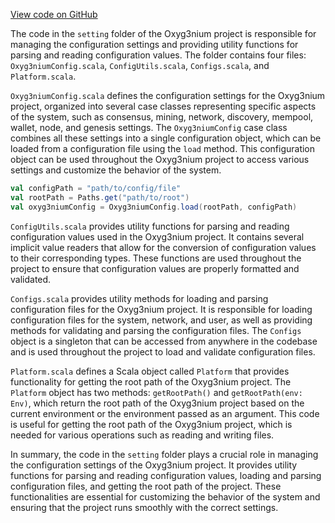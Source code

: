 [View code on GitHub](https://github.com/oxyg3nium/oxyg3nium/.autodoc/docs/json/flow/src/main/scala/org/oxyg3nium/flow/setting)

The code in the `setting` folder of the Oxyg3nium project is responsible for managing the configuration settings and providing utility functions for parsing and reading configuration values. The folder contains four files: `Oxyg3niumConfig.scala`, `ConfigUtils.scala`, `Configs.scala`, and `Platform.scala`.

`Oxyg3niumConfig.scala` defines the configuration settings for the Oxyg3nium project, organized into several case classes representing specific aspects of the system, such as consensus, mining, network, discovery, mempool, wallet, node, and genesis settings. The `Oxyg3niumConfig` case class combines all these settings into a single configuration object, which can be loaded from a configuration file using the `load` method. This configuration object can be used throughout the Oxyg3nium project to access various settings and customize the behavior of the system.

```scala
val configPath = "path/to/config/file"
val rootPath = Paths.get("path/to/root")
val oxyg3niumConfig = Oxyg3niumConfig.load(rootPath, configPath)
```

`ConfigUtils.scala` provides utility functions for parsing and reading configuration values used in the Oxyg3nium project. It contains several implicit value readers that allow for the conversion of configuration values to their corresponding types. These functions are used throughout the project to ensure that configuration values are properly formatted and validated.

`Configs.scala` provides utility methods for loading and parsing configuration files for the Oxyg3nium project. It is responsible for loading configuration files for the system, network, and user, as well as providing methods for validating and parsing the configuration files. The `Configs` object is a singleton that can be accessed from anywhere in the codebase and is used throughout the project to load and validate configuration files.

`Platform.scala` defines a Scala object called `Platform` that provides functionality for getting the root path of the Oxyg3nium project. The `Platform` object has two methods: `getRootPath()` and `getRootPath(env: Env)`, which return the root path of the Oxyg3nium project based on the current environment or the environment passed as an argument. This code is useful for getting the root path of the Oxyg3nium project, which is needed for various operations such as reading and writing files.

In summary, the code in the `setting` folder plays a crucial role in managing the configuration settings of the Oxyg3nium project. It provides utility functions for parsing and reading configuration values, loading and parsing configuration files, and getting the root path of the project. These functionalities are essential for customizing the behavior of the system and ensuring that the project runs smoothly with the correct settings.
